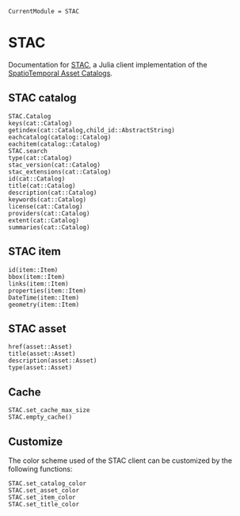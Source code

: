```@meta
CurrentModule = STAC
```

# STAC

Documentation for [STAC](https://github.com/JuliaClimate/STAC.jl), a Julia client implementation of the [SpatioTemporal Asset Catalogs](https://stacspec.org/).


## STAC catalog

```@docs
STAC.Catalog
keys(cat::Catalog)
getindex(cat::Catalog,child_id::AbstractString)
eachcatalog(catalog::Catalog)
eachitem(catalog::Catalog)
STAC.search
type(cat::Catalog)
stac_version(cat::Catalog)
stac_extensions(cat::Catalog)
id(cat::Catalog)
title(cat::Catalog)
description(cat::Catalog)
keywords(cat::Catalog)
license(cat::Catalog)
providers(cat::Catalog)
extent(cat::Catalog)
summaries(cat::Catalog)
```

## STAC item

```@docs
id(item::Item)
bbox(item::Item)
links(item::Item)
properties(item::Item)
DateTime(item::Item)
geometry(item::Item)
```

## STAC asset

```@docs
href(asset::Asset)
title(asset::Asset)
description(asset::Asset)
type(asset::Asset)
```

## Cache

```@docs
STAC.set_cache_max_size
STAC.empty_cache()
```

## Customize

The color scheme used of the STAC client can be customized by the following functions:

```@docs
STAC.set_catalog_color
STAC.set_asset_color
STAC.set_item_color
STAC.set_title_color
```
